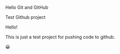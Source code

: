 Hello Git and GitHub

Test Github project

Hello!

This is just a test project for pushing code to github.

:grinning: